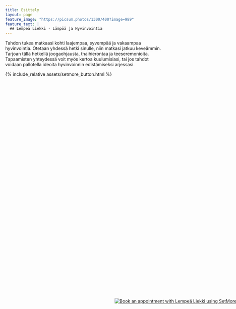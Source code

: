 ```yaml
---
title: Esittely
layout: page
feature_image: "https://picsum.photos/1300/400?image=989"
feature_text: |
  ## Lempeä Liekki - Lämpöä ja Hyvinvointia
---
```


Tahdon tukea matkaasi kohti laajempaa, syvempää ja vakaampaa hyvinvointia. Otetaan yhdessä hetki sinulle, niin matkasi jatkuu keveämmin. Tarjoan tällä hetkellä joogaohjausta, thaihierontaa ja teeseremonioita. Tapaamisten yhteydessä voit myös kertoa kuulumisiasi, tai jos tahdot voidaan pallotella ideoita hyvinvoinnin edistämiseksi arjessasi.

<script id="setmore_script" type="text/javascript" src="https://my.setmore.com/webapp/js/src/others/setmore_iframe.js"></script><a id="Setmore_button_iframe" style="float:none; position: fixed; right: -2px; top: 25%; display: block; z-index: 20000" href="https://my.setmore.com/bookingpage/db6c83d3-e5b8-4e34-acf7-454090d0f3dc"><img border="none" src="https://my.setmore.com/webapp/images/bookappt/Setmore-Book-Now.png" alt="Book an appointment with Lempeä Liekki using SetMore" /></a>

{% include_relative assets/setmore_button.html %}